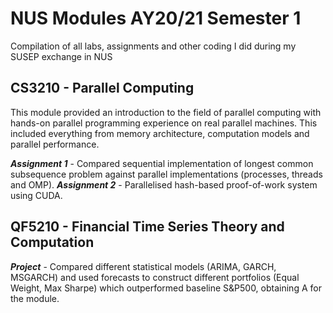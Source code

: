 # NUS Modules AY20/21 Semester 1

Compilation of all labs, assignments and other coding I did during my SUSEP exchange in NUS 

## CS3210 - Parallel Computing

This module provided an introduction to the field of parallel computing with hands-on parallel programming experience on real parallel machines. This included everything from memory architecture, computation models and parallel performance.

**_Assignment 1_** - Compared sequential implementation of longest common subsequence problem against parallel implementations (processes, threads and OMP).
**_Assignment 2_** - Parallelised hash-based proof-of-work system using CUDA.

## QF5210 - Financial Time Series Theory and Computation

**_Project_** - Compared different statistical models (ARIMA, GARCH, MSGARCH) and used forecasts to construct different portfolios (Equal Weight, Max Sharpe) which outperformed baseline S&P500, obtaining A for the module.

